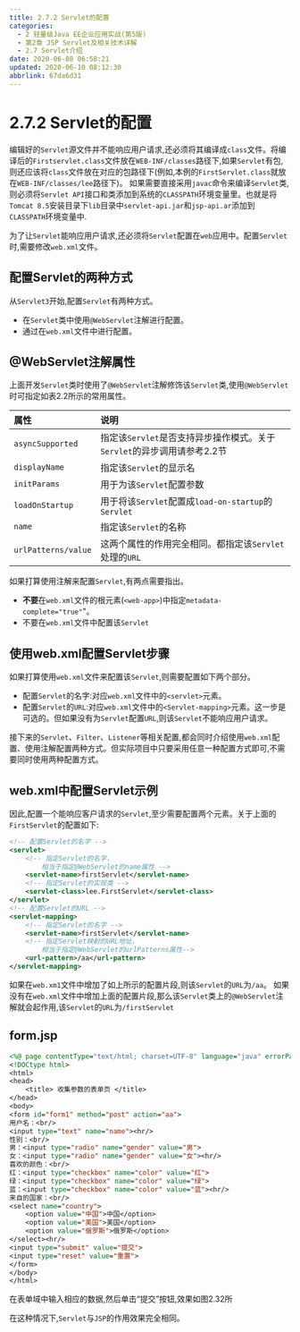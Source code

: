```yaml
---
title: 2.7.2 Servlet的配置
categories: 
  - 2 轻量级Java EE企业应用实战(第5版)
  - 第2章 JSP Servlet及相关技术详解
  - 2.7 Servlet介绍
date: 2020-06-08 06:58:21
updated: 2020-06-10 08:12:30
abbrlink: 67da6d31
---
```

# 2.7.2 Servlet的配置
编辑好的`Servlet`源文件并不能响应用户请求,还必须将其编译成`class`文件。将编译后的`Firstservlet.class`文件放在`WEB-INF/classes`路径下,如果`Servlet`有包,则还应该将`class`文件放在对应的包路径下(例如,本例的`FirstServlet.class`就放在`WEB-INF/classes/lee`路径下)。
如果需要直接采用`javac`命令来编译`Servlet`类,则必须将`Servlet API`接口和类添加到系统的`CLASSPATH`环境变量里。也就是将`Tomcat 8.5`安装目录下`lib`目录中`servlet-api.jar`和`jsp-api.ar`添加到`CLASSPATH`环境变量中.

为了让`Servlet`能响应用户请求,还必须将`Servlet`配置在`web`应用中。配置`Servlet`时,需要修改`web.xml`文件。
## 配置Servlet的两种方式
从`Servlet3`开始,配置`Servlet`有两种方式。
- 在`Servlet`类中使用`@WebServlet`注解进行配置。
- 通过在`web.xml`文件中进行配置。


## @WebServlet注解属性
上面开发`Servlet`类时使用了`@WebServlet`注解修饰该`Servlet`类,使用`@WebServlet`时可指定如表2.2所示的常用属性。

|属性|说明|
|:--|:--|
|`asyncSupported`|指定该`Servlet`是否支持异步操作模式。关于`Servlet`的异步调用请参考2.2节|
|`displayName`|指定该`Servlet`的显示名|
|`initParams`|用于为该`Servlet`配置参数|
|`loadOnStartup`|用于将该`Servlet`配置成`load-on-startup`的`Servlet`|
|`name`|指定该`Servlet`的名称|
|`urlPatterns/value`|这两个属性的作用完全相同。都指定该`Servlet`处理的`URL`|

如果打算使用注解来配置`Servlet`,有两点需要指出。
- **不要**在`web.xml`文件的根元素(`<web-app>`)中指定`metadata-complete="true"`"。
- 不要在`web.xml`文件中配置该`Servlet`

## 使用web.xml配置Servlet步骤
如果打算使用`web.xml`文件来配置该`Servlet`,则需要配置如下两个部分。
- 配置`Servlet`的名字:对应`web.xml`文件中的`<servlet>`元素。
- 配置`Servlet`的`URL`:对应`web.xml`文件中的`<Servlet-mapping>`元素。这一步是可选的。但如果没有为`Servlet`配置`URL`,则该`Servlet`不能响应用户请求。

接下来的`Servlet`、`Filter`、`Listener`等相关配置,都会同时介绍使用`web.xml`配置、使用注解配置两种方式。但实际项目中只要采用任意一种配置方式即可,不需要同时使用两种配置方式。

## web.xml中配置Servlet示例
因此,配置一个能响应客户请求的`Servlet`,至少需要配置两个元素。关于上面的`FirstServlet`的配置如下:
```xml
<!-- 配置Servlet的名字 -->
<servlet>
    <!-- 指定Servlet的名字，
        相当于指定@WebServlet的name属性 -->
    <servlet-name>firstServlet</servlet-name>
    <!-- 指定Servlet的实现类 -->
    <servlet-class>lee.FirstServlet</servlet-class>
</servlet>
<!-- 配置Servlet的URL -->
<servlet-mapping>
    <!-- 指定Servlet的名字 -->
    <servlet-name>firstServlet</servlet-name>
    <!-- 指定Servlet映射的URL地址，
        相当于指定@WebServlet的urlPatterns属性-->
    <url-pattern>/aa</url-pattern>
</servlet-mapping>
```
如果在`web.xm1`文件中增加了如上所示的配置片段,则该`Servlet`的`URL`为`/aa`。
如果没有在`web.xml`文件中增加上面的配置片段,那么该`Servlet`类上的`@WebServlet`注解就会起作用,该`Servlet`的`URL`为`/firstServlet`
## form.jsp
```jsp
<%@ page contentType="text/html; charset=UTF-8" language="java" errorPage="" %>
<!DOCtype html>
<html>
<head>
    <title> 收集参数的表单页 </title>
</head>
<body>
<form id="form1" method="post" action="aa">
用户名：<br/>
<input type="text" name="name"><hr/>
性别：<br/>
男：<input type="radio" name="gender" value="男">
女：<input type="radio" name="gender" value="女"><hr/>
喜欢的颜色：<br/>
红：<input type="checkbox" name="color" value="红">
绿：<input type="checkbox" name="color" value="绿">
蓝：<input type="checkbox" name="color" value="蓝"><hr/>
来自的国家：<br/>
<select name="country">
    <option value="中国">中国</option>
    <option value="美国">美国</option>
    <option value="俄罗斯">俄罗斯</option>
</select><hr/>
<input type="submit" value="提交">
<input type="reset" value="重置">
</form>
</body>
</html>
```
在表单域中输入相应的数据,然后单击“提交”按钮,效果如图2.32所

在这种情况下,`Servlet`与`JSP`的作用效果完全相同。
